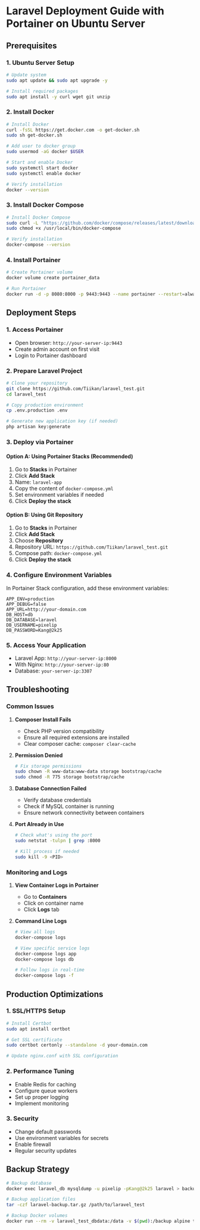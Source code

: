 # Laravel Deployment Guide with Portainer on Ubuntu Server

## Prerequisites

### 1. Ubuntu Server Setup
```bash
# Update system
sudo apt update && sudo apt upgrade -y

# Install required packages
sudo apt install -y curl wget git unzip
```

### 2. Install Docker
```bash
# Install Docker
curl -fsSL https://get.docker.com -o get-docker.sh
sudo sh get-docker.sh

# Add user to docker group
sudo usermod -aG docker $USER

# Start and enable Docker
sudo systemctl start docker
sudo systemctl enable docker

# Verify installation
docker --version
```

### 3. Install Docker Compose
```bash
# Install Docker Compose
sudo curl -L "https://github.com/docker/compose/releases/latest/download/docker-compose-$(uname -s)-$(uname -m)" -o /usr/local/bin/docker-compose
sudo chmod +x /usr/local/bin/docker-compose

# Verify installation
docker-compose --version
```

### 4. Install Portainer
```bash
# Create Portainer volume
docker volume create portainer_data

# Run Portainer
docker run -d -p 8080:8000 -p 9443:9443 --name portainer --restart=always -v /var/run/docker.sock:/var/run/docker.sock -v portainer_data:/data portainer/portainer-ce:latest
```

## Deployment Steps

### 1. Access Portainer
- Open browser: `http://your-server-ip:9443`
- Create admin account on first visit
- Login to Portainer dashboard

### 2. Prepare Laravel Project
```bash
# Clone your repository
git clone https://github.com/Tiikan/laravel_test.git
cd laravel_test

# Copy production environment
cp .env.production .env

# Generate new application key (if needed)
php artisan key:generate
```

### 3. Deploy via Portainer

#### Option A: Using Portainer Stacks (Recommended)
1. Go to **Stacks** in Portainer
2. Click **Add Stack**
3. Name: `laravel-app`
4. Copy the content of `docker-compose.yml`
5. Set environment variables if needed
6. Click **Deploy the stack**

#### Option B: Using Git Repository
1. Go to **Stacks** in Portainer
2. Click **Add Stack**
3. Choose **Repository**
4. Repository URL: `https://github.com/Tiikan/laravel_test.git`
5. Compose path: `docker-compose.yml`
6. Click **Deploy the stack**

### 4. Configure Environment Variables
In Portainer Stack configuration, add these environment variables:
```
APP_ENV=production
APP_DEBUG=false
APP_URL=http://your-domain.com
DB_HOST=db
DB_DATABASE=laravel
DB_USERNAME=pixelip
DB_PASSWORD=Kang@2k25
```

### 5. Access Your Application
- Laravel App: `http://your-server-ip:8000`
- With Nginx: `http://your-server-ip:80`
- Database: `your-server-ip:3307`

## Troubleshooting

### Common Issues

1. **Composer Install Fails**
   - Check PHP version compatibility
   - Ensure all required extensions are installed
   - Clear composer cache: `composer clear-cache`

2. **Permission Denied**
   ```bash
   # Fix storage permissions
   sudo chown -R www-data:www-data storage bootstrap/cache
   sudo chmod -R 775 storage bootstrap/cache
   ```

3. **Database Connection Failed**
   - Verify database credentials
   - Check if MySQL container is running
   - Ensure network connectivity between containers

4. **Port Already in Use**
   ```bash
   # Check what's using the port
   sudo netstat -tulpn | grep :8000
   
   # Kill process if needed
   sudo kill -9 <PID>
   ```

### Monitoring and Logs

1. **View Container Logs in Portainer**
   - Go to **Containers**
   - Click on container name
   - Click **Logs** tab

2. **Command Line Logs**
   ```bash
   # View all logs
   docker-compose logs
   
   # View specific service logs
   docker-compose logs app
   docker-compose logs db
   
   # Follow logs in real-time
   docker-compose logs -f
   ```

## Production Optimizations

### 1. SSL/HTTPS Setup
```bash
# Install Certbot
sudo apt install certbot

# Get SSL certificate
sudo certbot certonly --standalone -d your-domain.com

# Update nginx.conf with SSL configuration
```

### 2. Performance Tuning
- Enable Redis for caching
- Configure queue workers
- Set up proper logging
- Implement monitoring

### 3. Security
- Change default passwords
- Use environment variables for secrets
- Enable firewall
- Regular security updates

## Backup Strategy
```bash
# Backup database
docker exec laravel_db mysqldump -u pixelip -pKang@2k25 laravel > backup.sql

# Backup application files
tar -czf laravel-backup.tar.gz /path/to/laravel_test

# Backup Docker volumes
docker run --rm -v laravel_test_dbdata:/data -v $(pwd):/backup alpine tar czf /backup/dbdata-backup.tar.gz /data
```
